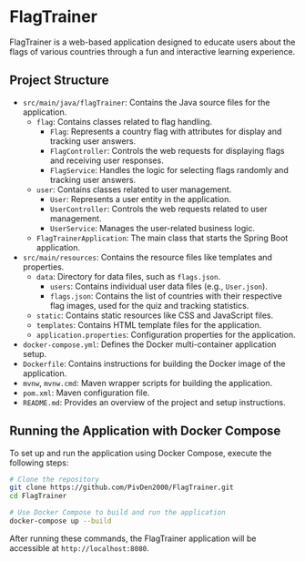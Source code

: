 # FlagTrainer

FlagTrainer is a web-based application designed to educate users about the flags of various countries through a fun and interactive learning experience.

## Project Structure

- `src/main/java/flagTrainer`: Contains the Java source files for the application.
    - `flag`: Contains classes related to flag handling.
        - `Flag`: Represents a country flag with attributes for display and tracking user answers.
        - `FlagController`: Controls the web requests for displaying flags and receiving user responses.
        - `FlagService`: Handles the logic for selecting flags randomly and tracking user answers.
    - `user`: Contains classes related to user management.
        - `User`: Represents a user entity in the application.
        - `UserController`: Controls the web requests related to user management.
        - `UserService`: Manages the user-related business logic.
    - `FlagTrainerApplication`: The main class that starts the Spring Boot application.
- `src/main/resources`: Contains the resource files like templates and properties.
    - `data`: Directory for data files, such as `flags.json`.
        - `users`: Contains individual user data files (e.g., `User.json`).
        - `flags.json`: Contains the list of countries with their respective flag images, used for the quiz and tracking statistics.
    - `static`: Contains static resources like CSS and JavaScript files.
    - `templates`: Contains HTML template files for the application.
    - `application.properties`: Configuration properties for the application.
- `docker-compose.yml`: Defines the Docker multi-container application setup.
- `Dockerfile`: Contains instructions for building the Docker image of the application.
- `mvnw`, `mvnw.cmd`: Maven wrapper scripts for building the application.
- `pom.xml`: Maven configuration file.
- `README.md`: Provides an overview of the project and setup instructions.

## Running the Application with Docker Compose

To set up and run the application using Docker Compose, execute the following steps:

```bash
# Clone the repository
git clone https://github.com/PivDen2000/FlagTrainer.git
cd FlagTrainer

# Use Docker Compose to build and run the application
docker-compose up --build
```

After running these commands, the FlagTrainer application will be accessible at `http://localhost:8080`.
